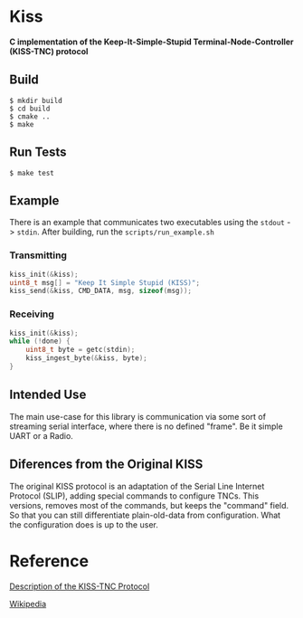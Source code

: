 # Kiss

**C implementation of the Keep-It-Simple-Stupid Terminal-Node-Controller (KISS-TNC) protocol**

## Build

```shell
$ mkdir build
$ cd build
$ cmake ..
$ make
```

## Run Tests

```shell
$ make test
```

## Example 

There is an example that communicates two executables using the `stdout` -> `stdin`. After building, run the `scripts/run_example.sh`

### Transmitting

```c
kiss_init(&kiss);
uint8_t msg[] = "Keep It Simple Stupid (KISS)";
kiss_send(&kiss, CMD_DATA, msg, sizeof(msg));
```

### Receiving

```c
kiss_init(&kiss);
while (!done) {
    uint8_t byte = getc(stdin);
    kiss_ingest_byte(&kiss, byte);
}
```

## Intended Use

The main use-case for this library is communication via some sort of streaming serial interface, where there is no defined "frame". Be it simple UART or a Radio.

## Diferences from the Original KISS

The original KISS protocol is an adaptation of the Serial Line Internet Protocol (SLIP), adding special commands to configure TNCs. This versions, removes most of the commands, but keeps the "command" field. So that you can still differentiate plain-old-data from configuration. What the configuration does is up to the user.

# Reference
[Description of the KISS-TNC Protocol](http://www.ka9q.net/papers/kiss.html)

[Wikipedia](https://en.wikipedia.org/wiki/KISS_(TNC))